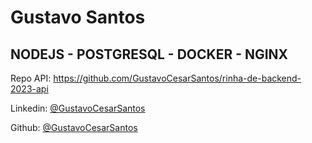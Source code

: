 # Gustavo Santos

## NODEJS - POSTGRESQL - DOCKER - NGINX

Repo API: <https://github.com/GustavoCesarSantos/rinha-de-backend-2023-api>

Linkedin: [@GustavoCesarSantos](https://www.linkedin.com/in/gustavo-cesar-santos/)

Github: [@GustavoCesarSantos](https://github.com/GustavoCesarSantos)
